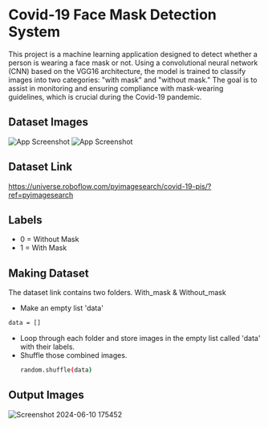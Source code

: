 # Covid-19 Face Mask Detection System

This project is a machine learning application designed to detect whether a person is wearing a face mask or not. Using a convolutional neural network (CNN) based on the VGG16 architecture, the model is trained to classify images into two categories: "with mask" and "without mask." The goal is to assist in monitoring and ensuring compliance with mask-wearing guidelines, which is crucial during the Covid-19 pandemic.

## Dataset Images
![App Screenshot](https://github.com/sonalrajsr/Covid-19-face-mask-detection/assets/123736054/88aaa7ac-c9af-4e2f-bf49-169a44fa2600)
![App Screenshot](https://github.com/sonalrajsr/Covid-19-face-mask-detection/assets/123736054/00cfff20-d216-4cab-94eb-c9f9119b8de7)

## Dataset Link
https://universe.roboflow.com/pyimagesearch/covid-19-pis/?ref=pyimagesearch

## Labels 
- 0 = Without Mask
- 1 = With Mask
  
## Making Dataset
The dataset link contains two folders. With_mask & Without_mask
- Make an empty list 'data'
```bash
data = []
```
- Loop through each folder and store images in the empty list called 'data' with their labels.
- Shuffle those combined images.
  ```bash
  random.shuffle(data)
  ```
## Output Images
![Screenshot 2024-06-10 175452](https://github.com/sonalrajsr/Covid-19-face-mask-detection/assets/123736054/afeb187a-ec21-491f-9808-b237a6a0fddd)


